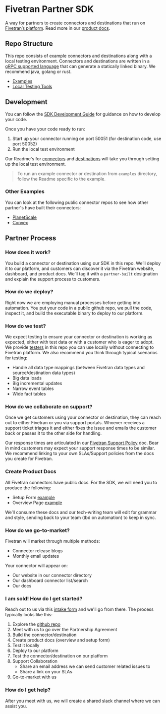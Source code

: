 # Fivetran Partner SDK
A way for partners to create connectors and destinations that run on [Fivetran’s platform](https://www.fivetran.com/). Read more in our [product docs](https://fivetran.com/docs/partner-built-program). 

## Repo Structure
This repo consists of example connectors and destinations along with a local testing environment. Connectors and destinations are written in a [gRPC supported language](https://grpc.io/docs/languages/) that can generate a statically linked binary. We recommend java, golang or rust. 
* [Examples](examples/)
* [Local Testing Tools](tools/)

## Development
You can follow the [SDK Development Guide](development-guide.md) for guidance on how to develop your code. 

Once you have your code ready to run:
1. Start up your connector running on port 50051 (for destination code, use port 50052)
2. Run the local test environment

Our Readme's for [connectors](tools/connector-tester/) and [destinations](tools/destination-tester/) will take you through setting up the local test environment. 

> To run an example connector or destination from `examples` directory, follow the Readme specific to the example. 

### Other Examples
You can look at the following public connector repos to see how other partner's have built their connectors:
* [PlanetScale](https://github.com/planetscale/fivetran-source)
* [Convex](https://github.com/get-convex/convex-fivetran-source)

## Partner Process

### How does it work?
You build a connector or destination using our SDK in this repo. We’ll deploy it to our platform, and customers can discover it via the Fivetran website, dashboard, and product docs. We’ll tag it with a `partner-built`  designation and explain the support process to customers. 

### How do we deploy?
Right now we are employing manual processes before getting into automation. You put your code in a public github repo, we pull the code, inspect it, and build the executable binary to deploy to our platform. 

### How do we test?
We expect testing to ensure your connector or destination is working as expected, either with test data or with a customer who is eager to adopt. We provide [testers](tools/) in this repo you can use locally without connecting to Fivetran platform. We also recommend you think through typical scenarios for testing:

* Handle all data type mappings (between Fivetran data types and source/destination data types)
* Big data loads
* Big incremental updates
* Narrow event tables
* Wide fact tables

### How do we collaborate on support?
Once we get customers using your connector or destination, they can reach out to either Fivetran or you via support portals. Whoever receives a support ticket triages it and either fixes the issue and emails the customer back or passes it to the other side for handling.

Our response times are articulated in our [Fivetran Support Policy](https://support.fivetran.com/hc/en-us/articles/5893119459223-Fivetran-Support-Policy) doc. Bear in mind customers may expect your support response times to be similar. We recommend linking to your own SLAs/Support policies from the docs you create for Fivetran. 

### Create Product Docs
All Fivetran connectors have public docs. For the SDK, we will need you to produce the following:
* Setup Form [example](https://fivetran.com/docs/databases/cosmos/setup-guide)
* Overview Page [example](https://fivetran.com/docs/databases/cosmos)

We’ll consume these docs and our tech-writing team will edit for grammar and style, sending back to your team (tbd on automation) to keep in sync. 

### How do we go-to-market?
Fivetran will market through multiple methods:
* Connector release blogs
* Monthly email updates

Your connector will appear on:
* Our website in our connector directory
* Our dashboard connector list/search
* Our docs

### I am sold! How do I get started?
Reach out to us via this [intake form](https://forms.gle/KezLXRSn866r7D3J9) and we'll go from there.
The process typically looks like this:
1. Explore the [github repo](https://github.com/fivetran/fivetran_sdk)
2. Meet with us to go over the Partnership Agreement
3. Build the connector/destination
4. Create product docs (overview and setup form)
5. Test it locally
6. Deploy to our platform
7. Test the connector/destination on our platform
8. Support Collaboration
    * Share an email address we can send customer related issues to
    * Share a link on your SLAs
9. Go-to-market with us

### How do I get help?
After you meet with us, we will create a shared slack channel where we can assist you.
